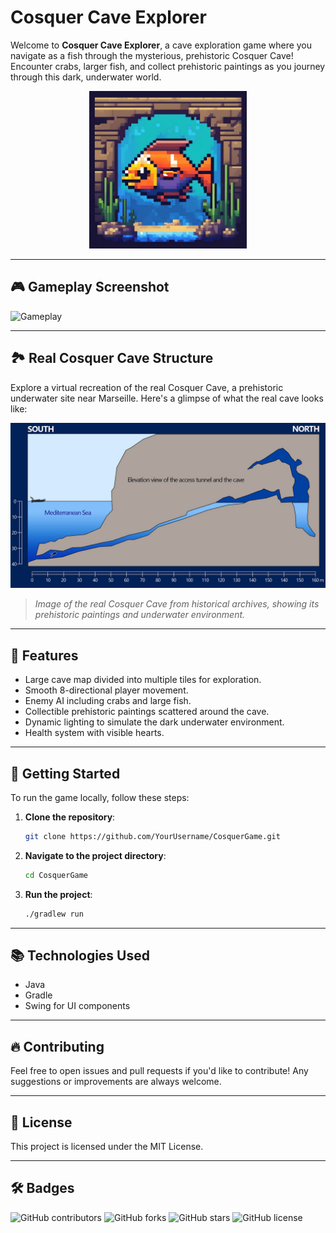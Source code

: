 # Cosquer Cave Explorer

Welcome to **Cosquer Cave Explorer**, a cave exploration game where you navigate as a fish through the mysterious, prehistoric Cosquer Cave! Encounter crabs, larger fish, and collect prehistoric paintings as you journey through this dark, underwater world.

<p align="center">
    <img src="./img/logo.jpg" alt="Logo" width="50%">
</p>

---

## 🎮 Gameplay Screenshot

![Gameplay](./img/gameplay-screenshot.png)

---

## 🏞️ Real Cosquer Cave Structure

Explore a virtual recreation of the real Cosquer Cave, a prehistoric underwater site near Marseille. Here's a glimpse of what the real cave looks like:

![Cosquer Cave](./img/section-view-of-the-cosquer-cave-.jpg)

> *Image of the real Cosquer Cave from historical archives, showing its prehistoric paintings and underwater environment.*

---

## 🐠 Features

- Large cave map divided into multiple tiles for exploration.
- Smooth 8-directional player movement.
- Enemy AI including crabs and large fish.
- Collectible prehistoric paintings scattered around the cave.
- Dynamic lighting to simulate the dark underwater environment.
- Health system with visible hearts.

---

## 🚀 Getting Started

To run the game locally, follow these steps:

1. **Clone the repository**:
   ```bash
   git clone https://github.com/YourUsername/CosquerGame.git
   ```

2. **Navigate to the project directory**:
   ```bash
   cd CosquerGame
   ```

3. **Run the project**:
   ```bash
   ./gradlew run
   ```

---

## 📚 Technologies Used

- Java
- Gradle
- Swing for UI components

---

## 🔥 Contributing

Feel free to open issues and pull requests if you'd like to contribute! Any suggestions or improvements are always welcome.

---

## 📄 License

This project is licensed under the MIT License.

---

## 🛠️ Badges

![GitHub contributors](https://img.shields.io/github/contributors/tonil00/CosquerGame)
![GitHub forks](https://img.shields.io/github/forks/tonil00/CosquerGame)
![GitHub stars](https://img.shields.io/github/stars/tonil00/CosquerGame)
![GitHub license](https://img.shields.io/github/license/tonil00/CosquerGame)
